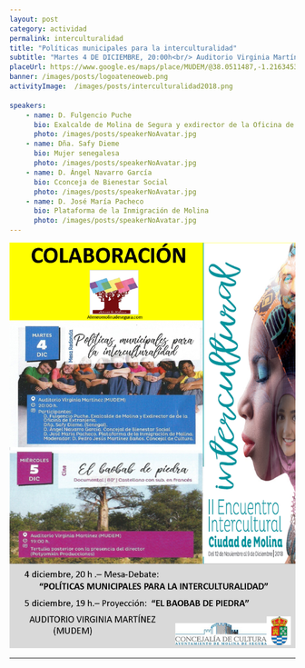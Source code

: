```yaml
---
layout: post
category: actividad
permalink: interculturalidad
title: "Políticas municipales para la interculturalidad"
subtitle: "Martes 4 DE DICIEMBRE, 20:00h<br/> Auditorio Virginia Martínez.- MUDEM.- Molina de Segura"
placeUrl: https://www.google.es/maps/place/MUDEM/@38.0511487,-1.2163453,17z/data=!3m1!4b1!4m5!3m4!1s0xd647f567ba291e1:0xde6031502e1b4fbc!8m2!3d38.0511487!4d-1.2141566
banner: /images/posts/logoateneoweb.png
activityImage:  /images/posts/interculturalidad2018.png

speakers:  
    - name: D. Fulgencio Puche 
      bio: Exalcalde de Molina de Segura y exdirector de la Oficina de Extranjería
      photo: /images/posts/speakerNoAvatar.jpg
    - name: Dña. Safy Dieme  
      bio: Mujer senegalesa  
      photo: /images/posts/speakerNoAvatar.jpg
    - name: D. Ángel Navarro García 
      bio: Cconceja de Bienestar Social
      photo: /images/posts/speakerNoAvatar.jpg
    - name: D. José María Pacheco
      bio: Plataforma de la Inmigración de Molina 
      photo: /images/posts/speakerNoAvatar.jpg
---
```


![cartel](/images/posts/interculturalidad2018.png)

***
